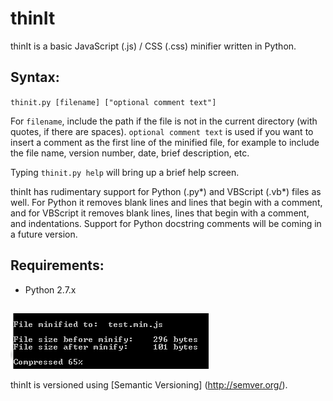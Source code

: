 # thinIt
thinIt is a basic JavaScript (.js) / CSS (.css)  minifier written in Python.

## Syntax:

`thinit.py [filename] ["optional comment text"]`

For `filename`, include the path if the file is not in the current directory (with quotes, if there are spaces).  `optional comment text` is used if you want to insert a comment as the first line of the minified file, for example to include the file name, version number, date, brief description, etc.

Typing `thinit.py help` will bring up a brief help screen.

thinIt has rudimentary support for Python (.py\*) and VBScript (.vb\*) files as well.  For Python it removes blank lines and lines that begin with a comment, and for VBScript it removes blank lines, lines that begin with a comment, and indentations.  Support for Python docstring comments will be coming in a future version.

## Requirements:

- Python 2.7.x

##

![screen shot](https://github.com/freginold/thinIt/blob/master/ss_thinIt_v1_0_0.png)

thinIt is versioned using [Semantic Versioning] (http://semver.org/).
